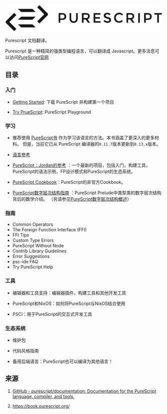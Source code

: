 ![Purescript_logo](https://github.com/purescript/purescript/raw/master/logo.png)

Purescript 文档翻译。

Purescript 是一种精简的强类型编程语言，可以翻译成 Javascript。更多消息可以访问[PureScript官网](http://purescript.org/)


## 目录

### 入门

+ [Getting Started](https://github.com/purescript/documentation/blob/master/guides/Getting-Started.md): 下载 PureScript 并构建第一个项目

+ [Try PrueScript](http://try.purescript.org/): PureScript Playground

### 学习

+ 推荐使用 [PureScript书](https://book.purescript.org/) 作为学习该语言的方法。本书涵盖了更深入的更多材料。 但是，当前它已从 PureScript 编译器的`0.11.7`版本更新到`0.13.x`版本。

+ [语言参考](https://github.com/fred1653/Purescript_CN/blob/master/language/readme.md)

+ [PureScript：Jordan的参考](https://github.com/JordanMartinez/purescript-jordans-reference) ：一个最新的项目，包括入门，构建工具，PureScript的语法示例，FP设计模式和PureScript的生态系统。

+ [PureScript Cookbook](https://github.com/JordanMartinez/purescript-cookbook)：PureScript的非官方Cookbook。

+ [PureScript数字层次结构指南](https://a-guide-to-the-purescript-numeric-hierarchy.readthedocs.io/en/latest/index.html) ：PureScript Prelude中类型类的数字层次结构背后的数学介绍。 （另请参见[PureScript数字层次结构概述](https://harry.garrood.me/numeric-hierarchy-overview/)）

### 指南

- Common Operators
- The Foreign Function Interface (FFI)
- FFI Tips
- Custom Type Errors
- PureScript Without Node
- Contrib Library Guidelines
- Error Suggestions
- psc-ide FAQ
- Try PureScript Help

### 工具

+ 编辑器和工具支持：编辑器插件，构建工具和其他开发工具

+ PureScript和NixOS：如何将PureScript与NixOS结合使用

+ PSCi：用于PureScript的交互式开发工具

### 生态系统

+ 维护包

+ 代码风格指南

+ 备用后端语言：PureScript也可以编译为其他语言！

## 来源

1. [GitHub - purescript/documentation: Documentation for the PureScript language, compiler, and tools.](https://github.com/purescript/documentation)

1. https://book.purescript.org/

